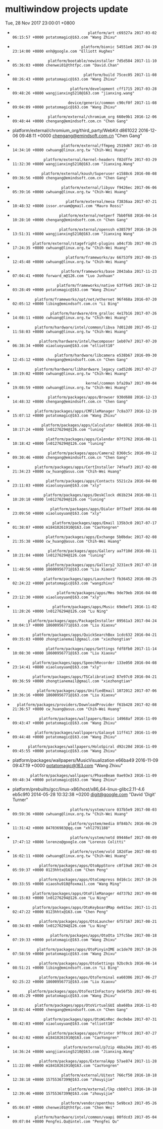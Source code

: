 # multiwindow projects update
Tue, 28 Nov 2017 23:00:01 +0800
-                                       platform/art c69327a 2017-03-02 06:15:57 +0000 potatomagic@163.com "Wang Zhixu" 
-                                    platform/bionic 54551e6 2017-04-19 23:14:00 +0800 enh@google.com "Elliott Hughes" 
-                     platform/bootable/newinstaller 7d5d584 2017-11-10 05:36:03 +0000 chenwei01@thtfpc.com "David.Chan" 
-                                     platform/build 75cec05 2017-11-08 08:26:43 +0000 potatomagic@163.com "Wang Zhixu" 
-                               platform/development cff1715 2017-03-28 09:48:26 +0800 wangjianxing5210@163.com "jianxing.wang" 
-                              device/generic/common c90cf0f 2017-11-08 09:04:09 +0000 potatomagic@163.com "Wang Zhixu" 
-                     platform/external/chromium_org 660e9b1 2016-12-06 09:48:44 +0000 chengang@emindsoft.com.cn "Chen Gang" 
-  platform/external/chromium_org/third_party/WebKit d861022 2016-12-06 09:48:11 +0000 chengang@emindsoft.com.cn "Chen Gang" 
-                           platform/external/ffmpeg 2519d67 2017-05-10 14:34:10 +0800 cwhuang@linux.org.tw "Chih-Wei Huang" 
-                   platform/external/kernel-headers f02dffe 2017-03-29 11:32:30 +0800 wangjianxing5210@163.com "Jianxing.Wang" 
-                  platform/external/koush/Superuser e1588c6 2016-08-08 09:36:56 +0800 chengang@emindsoft.com.cn "Chen Gang" 
-                           platform/external/libyuv f9426ec 2017-06-06 05:39:16 +0000 cwhuang@linux.org.tw "Chih-Wei Huang" 
-                             platform/external/mesa f3836aa 2017-07-21 10:48:32 +0800 issor.oruam@gmail.com "Mauro Rossi" 
-                          platform/external/netperf 7bb0f68 2016-04-14 10:28:10 +0000 chengang@emindsoft.com.cn "Chen Gang" 
-                          platform/external/openssh e38579f 2016-10-26 13:51:31 +0800 wangjianxing5210@163.com "Jianxing Wang" 
-              platform/external/stagefright-plugins a04cf3b 2017-08-25 17:24:35 +0800 cwhuang@linux.org.tw "Chih-Wei Huang" 
-                             platform/frameworks/av 66753f9 2017-08-15 12:45:48 +0800 cwhuang@linux.org.tw "Chih-Wei Huang" 
-                           platform/frameworks/base 2043aba 2017-11-23 07:04:41 +0000 forward_m@126.com "Luo Junhuan" 
-                         platform/frameworks/native 63ff645 2017-10-12 03:28:49 +0000 potatomagic@163.com "Wang Zhixu" 
-               platform/frameworks/opt/net/ethernet 96f468a 2016-07-20 02:05:12 +0000 libing@emindsoft.com.cn "Li Bing" 
-                      platform/hardware/drm_gralloc 4e17b16 2017-07-26 14:08:11 +0800 cwhuang@linux.org.tw "Chih-Wei Huang" 
-               platform/hardware/intel/common/libva 7d012d0 2017-05-12 11:58:03 +0800 cwhuang@linux.org.tw "Chih-Wei Huang" 
-                 platform/hardware/intel/hwcomposer 1eb07e7 2017-07-20 06:38:34 +0000 xiaoluoyuan@163.com "elliott10" 
-                        platform/hardware/libcamera e538b67 2016-09-30 12:45:12 +0800 chengang@emindsoft.com.cn "Chen Gang" 
-               platform/hardware/libhardware_legacy cad52d6 2017-07-27 10:19:02 +0800 cwhuang@linux.org.tw "Chih-Wei Huang" 
-                                      kernel/common bfa20a7 2017-09-04 19:08:59 +0800 cwhuang@linux.org.tw "Chih-Wei Huang" 
-                     platform/packages/apps/Browser 930d688 2016-12-13 14:48:32 +0800 chengang@emindsoft.com.cn "Chen Gang" 
-               platform/packages/apps/CMFileManager 7c8a377 2016-12-19 15:07:12 +0800 potatomagic@163.com "Wang Zhixu" 
-                  platform/packages/apps/Calculator 68e8816 2016-08-11 10:17:24 +0800 ln01276294@126.com "luning" 
-                    platform/packages/apps/Calendar 07f3762 2016-08-11 10:18:42 +0800 ln01276294@126.com "luning" 
-                     platform/packages/apps/Camera2 8360c5c 2016-09-12 09:30:46 +0800 chengang@emindsoft.com.cn "Chen Gang" 
-               platform/packages/apps/CertInstaller 74feaf3 2017-02-08 21:34:23 +0800 cw_huang@asus.com "Chih-Wei Huang" 
-                    platform/packages/apps/Contacts 5521c2a 2016-04-08 23:11:03 +0800 xiaoluoyuan@163.com "xly" 
-                   platform/packages/apps/DeskClock d61b234 2016-08-11 10:20:18 +0800 ln01276294@126.com "luning" 
-                      platform/packages/apps/Dialer 8f73edf 2016-04-08 23:09:50 +0800 xiaoluoyuan@163.com "xly" 
-                       platform/packages/apps/Email 135b3c0 2017-07-17 01:38:07 +0000 m18410261910@163.com "CaoYongren" 
-                    platform/packages/apps/Exchange 5b0bdac 2017-02-08 21:35:38 +0800 cw_huang@asus.com "Chih-Wei Huang" 
-                     platform/packages/apps/Gallery aa7f10d 2016-08-11 10:21:04 +0800 ln01276294@126.com "luning" 
-                    platform/packages/apps/Gallery2 3231ec9 2017-07-18 11:48:56 +0000 18600956771@163.com "Liu Xiaoxu" 
-                   platform/packages/apps/Launcher3 fb36452 2016-08-25 02:24:22 +0000 potatomagic@163.com "wangzhixu" 
-                         platform/packages/apps/Mms 9de79eb 2016-04-08 23:12:30 +0800 xiaoluoyuan@163.com "xly" 
-                       platform/packages/apps/Music 69ebef1 2016-11-02 11:28:26 +0000 ln01276294@126.com "Lu Ning" 
-            platform/packages/apps/PackageInstaller 89561a3 2017-04-24 10:04:17 +0000 18600956771@163.com "Liu Xiaoxu" 
-              platform/packages/apps/QuickSearchBox 1cdc632 2016-04-21 09:35:03 +0000 zhongtianemail@gmail.com "xiezhongtian" 
-                    platform/packages/apps/Settings fdf8fb0 2017-11-14 10:08:30 +0000 18600956771@163.com "Liu Xiaoxu" 
-              platform/packages/apps/SpeechRecorder 133e050 2016-04-08 23:14:41 +0800 xiaoluoyuan@163.com "xly" 
-              platform/packages/apps/TSCalibration2 87e97c0 2016-04-21 09:36:59 +0000 zhongtianemail@gmail.com "xiezhongtian" 
-                platform/packages/apps/UnifiedEmail 1072012 2017-07-06 10:36:16 +0000 18600956771@163.com "Liu Xiaoxu" 
-       platform/packages/providers/DownloadProvider f61b428 2017-02-08 21:36:57 +0800 cw_huang@asus.com "Chih-Wei Huang" 
-                 platform/packages/wallpapers/Basic 14968af 2016-11-09 09:43:47 +0000 potatomagic@163.com "Wang Zhixu" 
-               platform/packages/wallpapers/Galaxy4 11ff417 2016-11-09 09:44:48 +0000 potatomagic@163.com "Wang Zhixu" 
-            platform/packages/wallpapers/HoloSpiral d92c20d 2016-11-09 09:45:55 +0000 potatomagic@163.com "Wang Zhixu" 
-    platform/packages/wallpapers/MusicVisualization e66ba49 2016-11-09 09:47:19 +0000 potatomagic@163.com "Wang Zhixu" 
-             platform/packages/wallpapers/PhaseBeam 0ae93e3 2016-11-09 09:48:34 +0000 potatomagic@163.com "Wang Zhixu" 
- platform/prebuilts/gcc/linux-x86/host/x86_64-linux-glibc2.11-4.6 eb5c9f0 2014-05-28 10:32:38 +0200 digit@google.com "David 'Digit' Turner" 
-                               platform/system/core 037b5e9 2017-08-03 09:59:36 +0800 cwhuang@linux.org.tw "Chih-Wei Huang" 
-                              platform/system/media 8f84b7c 2016-06-29 11:31:42 +0000 847036983@qq.com "xhl2791188" 
-                               platform/system/netd 09446ef 2017-08-09 17:47:12 +0800 lorenzo@google.com "Lorenzo Colitti" 
-                               platform/system/vold 182dfae 2017-08-03 16:02:11 +0800 cwhuang@linux.org.tw "Chih-Wei Huang" 
-                 platform/packages/apps/OtoAppStore c0f19a8 2017-08-24 05:59:37 +0000 0123hhtx@163.com "Chen Peng" 
-                 platform/packages/apps/OtoCompress 8d16c1c 2017-10-26 09:33:55 +0000 xiaoshu910@foxmail.com "Wang Ming" 
-              platform/packages/apps/OtoFileManager 4d737b2 2017-09-08 08:15:03 +0000 ln01276294@126.com "Lu Ning" 
-              platform/packages/apps/OtoKeyboardMap 4e915ac 2017-11-21 02:47:22 +0000 0123hhtx@163.com "Chen Peng" 
-                 platform/packages/apps/OtoLauncher 6f57167 2017-08-21 08:34:03 +0000 ln01276294@126.com "Lu Ning" 
-                      platform/packages/apps/OtoOta 17fc5be 2017-08-18 07:19:33 +0000 potatomagic@163.com "Wang Zhixu" 
-                platform/packages/apps/OtoPinyinIME ac1de70 2017-10-26 07:58:59 +0000 potatomagic@163.com "Wang Zhixu" 
-                 platform/packages/apps/OtoSettings 92bc0cb 2016-06-14 08:51:21 +0000 libing@emindsoft.com.cn "Li Bing" 
-                 platform/packages/apps/OtoTerminal ea60306 2017-06-27 02:25:22 +0000 18600956771@163.com "Liu Xiaoxu" 
-            platform/packages/apps/OtoTestInFactory 0e56f5b 2017-09-01 08:45:29 +0000 potatomagic@163.com "Wang Zhixu" 
-               platform/packages/apps/OtoVirtualGUI aba68ba 2016-11-03 10:02:44 +0000 chengang@emindsoft.com.cn "Chen Gang" 
-                   platform/packages/apps/OtoWinRec dec0ebe 2017-07-31 08:42:03 +0000 xiaoluoyuan@163.com "elliott10" 
-                     platform/packages/apps/Printer 9ff0ccd 2017-07-27 04:42:02 +0000 m18410261910@163.com "CaoYongren" 
-                            platform/external/p7zip 46ba34a 2017-01-05 14:36:24 +0800 wangjianxing5210@163.com "Jianxing.Wang" 
-                 platform/packages/apps/ExternalApp 57ae874 2017-11-28 11:22:00 +0000 m18410261910@163.com "CaoYongren" 
-                           platform/external/Uitest 766cf50 2016-10-18 12:38:18 +0800 15755367399@163.com "zhouyijie" 
-                              platform/external/lkp cbb07c1 2016-10-18 12:39:46 +0800 15755367399@163.com "zhouyijie" 
-                           platform/vendor/openthos 5e9bce3 2017-05-26 05:04:07 +0000 chenwei01@thtfpc.com "Chen Wei" 
-               platform/hardware/intel/common/vaapi 00fdcd3 2017-05-04 09:07:04 +0800 Pengfei.Qu@intel.com "Pengfei Qu" 
